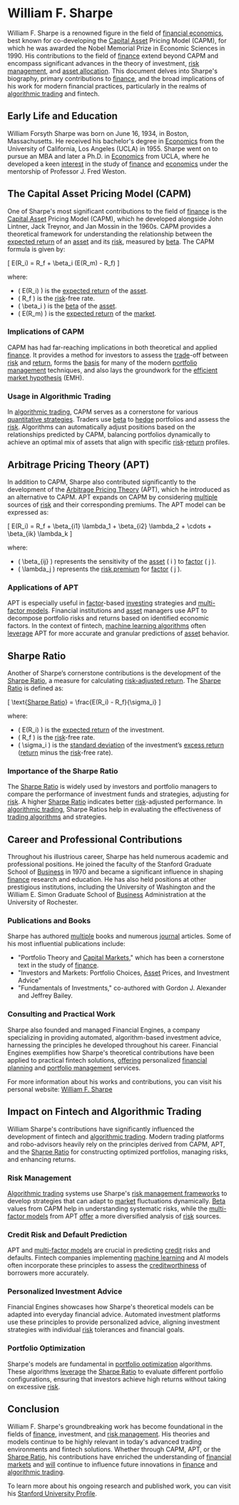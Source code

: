 # William F. Sharpe

William F. Sharpe is a renowned figure in the field of [financial economics](../f/financial_economics.md), best known for co-developing the [Capital Asset](../c/capital_asset.md) Pricing Model (CAPM), for which he was awarded the Nobel Memorial Prize in Economic Sciences in 1990. His contributions to the field of [finance](../f/finance.md) extend beyond CAPM and encompass significant advances in the theory of investment, [risk management](../r/risk_management.md), and [asset allocation](../a/asset_allocation.md). This document delves into Sharpe's biography, primary contributions to [finance](../f/finance.md), and the broad implications of his work for modern financial practices, particularly in the realms of [algorithmic trading](../a/accountability.md) and fintech.

## Early Life and Education

William Forsyth Sharpe was born on June 16, 1934, in Boston, Massachusetts. He received his bachelor's degree in [Economics](../e/economics.md) from the University of California, Los Angeles (UCLA) in 1955. Sharpe went on to pursue an MBA and later a Ph.D. in [Economics](../e/economics.md) from UCLA, where he developed a keen [interest](../i/interest.md) in the study of [finance](../f/finance.md) and [economics](../e/economics.md) under the mentorship of Professor J. Fred Weston.

## The Capital Asset Pricing Model (CAPM)

One of Sharpe's most significant contributions to the field of [finance](../f/finance.md) is the [Capital Asset](../c/capital_asset.md) Pricing Model (CAPM), which he developed alongside John Lintner, Jack Treynor, and Jan Mossin in the 1960s. CAPM provides a theoretical framework for understanding the relationship between the [expected return](../e/expected_return.md) of an [asset](../a/asset.md) and its [risk](../r/risk.md), measured by [beta](../b/beta.md). The CAPM formula is given by:

\[ E(R_i) = R_f + \beta_i (E(R_m) - R_f) \]

where:
- \( E(R_i) \) is the [expected return](../e/expected_return.md) of the [asset](../a/asset.md).
- \( R_f \) is the [risk](../r/risk.md)-free rate.
- \( \beta_i \) is the [beta](../b/beta.md) of the [asset](../a/asset.md).
- \( E(R_m) \) is the [expected return](../e/expected_return.md) of the [market](../m/market.md).

### Implications of CAPM

CAPM has had far-reaching implications in both theoretical and applied [finance](../f/finance.md). It provides a method for investors to assess the [trade](../t/trade.md)-off between [risk](../r/risk.md) and [return](../r/return.md), forms the [basis](../b/basis.md) for many of the modern [portfolio management](../p/par.md) techniques, and also lays the groundwork for the [efficient market hypothesis](../e/efficient_market_hypothesis.md) (EMH).

### Usage in Algorithmic Trading

In [algorithmic trading](../a/accountability.md), CAPM serves as a cornerstone for various [quantitative strategies](../q/quantitative_strategies_in_trading.md). Traders use [beta](../b/beta.md) to [hedge](../h/hedge.md) portfolios and assess the [risk](../r/risk.md). Algorithms can automatically adjust positions based on the relationships predicted by CAPM, balancing portfolios dynamically to achieve an optimal mix of assets that align with specific [risk](../r/risk.md)-[return](../r/return.md) profiles.

## Arbitrage Pricing Theory (APT)

In addition to CAPM, Sharpe also contributed significantly to the development of the [Arbitrage Pricing Theory](../a/arbitrage_pricing_theory.md) (APT), which he introduced as an alternative to CAPM. APT expands on CAPM by considering [multiple](../m/multiple.md) sources of [risk](../r/risk.md) and their corresponding premiums. The APT model can be expressed as:

\[ E(R_i) = R_f + \beta_{i1} \lambda_1 + \beta_{i2} \lambda_2 + \cdots + \beta_{ik} \lambda_k \]

where:
- \( \beta_{ij} \) represents the sensitivity of the [asset](../a/asset.md) \( i \) to [factor](../f/factor.md) \( j \).
- \( \lambda_j \) represents the [risk premium](../r/risk_premium.md) for [factor](../f/factor.md) \( j \).

### Applications of APT

APT is especially useful in [factor](../f/factor.md)-based [investing](../i/investing.md) strategies and [multi-factor models](../m/multi-factor_models.md). Financial institutions and [asset](../a/asset.md) managers use APT to decompose portfolio risks and returns based on identified economic factors. In the context of fintech, [machine learning algorithms](../m/machine_learning_algorithms_in_trading.md) often [leverage](../l/leverage.md) APT for more accurate and granular predictions of [asset](../a/asset.md) behavior.

## Sharpe Ratio

Another of Sharpe’s cornerstone contributions is the development of the [Sharpe Ratio](../s/sharpe_ratio.md), a measure for calculating [risk-adjusted return](../r/risk-adjusted_return.md). The [Sharpe Ratio](../s/sharpe_ratio.md) is defined as:

\[ \text{[Sharpe Ratio](../s/sharpe_ratio.md)} = \frac{E(R_i) - R_f}{\sigma_i} \]

where:
- \( E(R_i) \) is the [expected return](../e/expected_return.md) of the investment.
- \( R_f \) is the [risk](../r/risk.md)-free rate.
- \( \sigma_i \) is the [standard deviation](../s/standard_deviation.md) of the investment’s [excess return](../e/excess_return.md) ([return](../r/return.md) minus the [risk](../r/risk.md)-free rate).

### Importance of the Sharpe Ratio

The [Sharpe Ratio](../s/sharpe_ratio.md) is widely used by investors and portfolio managers to compare the performance of investment funds and strategies, adjusting for [risk](../r/risk.md). A higher [Sharpe Ratio](../s/sharpe_ratio.md) indicates better [risk](../r/risk.md)-adjusted performance. In [algorithmic trading](../a/accountability.md), Sharpe Ratios help in evaluating the effectiveness of [trading algorithms](../t/trading_algorithms.md) and strategies.

## Career and Professional Contributions

Throughout his illustrious career, Sharpe has held numerous academic and professional positions. He joined the faculty of the Stanford Graduate School of [Business](../b/business.md) in 1970 and became a significant influence in shaping [finance](../f/finance.md) research and education. He has also held positions at other prestigious institutions, including the University of Washington and the William E. Simon Graduate School of [Business](../b/business.md) Administration at the University of Rochester.

### Publications and Books

Sharpe has authored [multiple](../m/multiple.md) books and numerous [journal](../j/journal.md) articles. Some of his most influential publications include:
- "Portfolio Theory and [Capital Markets](../c/capital_markets.md)," which has been a cornerstone text in the study of [finance](../f/finance.md).
- "Investors and Markets: Portfolio Choices, [Asset](../a/asset.md) Prices, and Investment Advice"
- "Fundamentals of Investments," co-authored with Gordon J. Alexander and Jeffrey Bailey.

### Consulting and Practical Work

Sharpe also founded and managed Financial Engines, a company specializing in providing automated, algorithm-based investment advice, harnessing the principles he developed throughout his career. Financial Engines exemplifies how Sharpe's theoretical contributions have been applied to practical fintech solutions, [offering](../o/offering.md) personalized [financial planning](../f/financial_planning.md) and [portfolio management](../p/par.md) services.

For more information about his works and contributions, you can visit his personal website: [William F. Sharpe](https://www.stanford.edu/~wfsharpe/)

## Impact on Fintech and Algorithmic Trading

William Sharpe's contributions have significantly influenced the development of fintech and [algorithmic trading](../a/accountability.md). Modern trading platforms and robo-advisors heavily rely on the principles derived from CAPM, APT, and the [Sharpe Ratio](../s/sharpe_ratio.md) for constructing optimized portfolios, managing risks, and enhancing returns.

### Risk Management

[Algorithmic trading](../a/accountability.md) systems use Sharpe's [risk management frameworks](../r/risk_management_frameworks.md) to develop strategies that can adapt to [market](../m/market.md) fluctuations dynamically. [Beta](../b/beta.md) values from CAPM help in understanding systematic risks, while the [multi-factor models](../m/multi-factor_models.md) from APT [offer](../o/offer.md) a more diversified analysis of [risk](../r/risk.md) sources.

### Credit Risk and Default Prediction

APT and [multi-factor models](../m/multi-factor_models.md) are crucial in predicting [credit](../c/credit.md) risks and defaults. Fintech companies implementing [machine learning](../m/machine_learning.md) and AI models often incorporate these principles to assess the [creditworthiness](../c/creditworthiness.md) of borrowers more accurately.

### Personalized Investment Advice

Financial Engines showcases how Sharpe's theoretical models can be adapted into everyday financial advice. Automated investment platforms use these principles to provide personalized advice, aligning investment strategies with individual [risk](../r/risk.md) tolerances and financial goals.

### Portfolio Optimization

Sharpe's models are fundamental in [portfolio optimization](../p/portfolio_optimization.md) algorithms. These algorithms [leverage](../l/leverage.md) the [Sharpe Ratio](../s/sharpe_ratio.md) to evaluate different portfolio configurations, ensuring that investors achieve high returns without taking on excessive [risk](../r/risk.md).

## Conclusion

William F. Sharpe's groundbreaking work has become foundational in the fields of [finance](../f/finance.md), investment, and [risk management](../r/risk_management.md). His theories and models continue to be highly relevant in today's advanced trading environments and fintech solutions. Whether through CAPM, APT, or the [Sharpe Ratio](../s/sharpe_ratio.md), his contributions have enriched the understanding of [financial markets](../f/financial_market.md) and [will](../w/will.md) continue to influence future innovations in [finance](../f/finance.md) and [algorithmic trading](../a/accountability.md).

To learn more about his ongoing research and published work, you can visit his [Stanford University Profile](https://www.stanford.edu/~wfsharpe/).